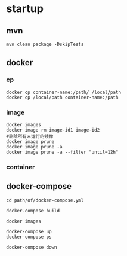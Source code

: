 # startup
## mvn
```
mvn clean package -DskipTests
```

## docker
### cp
```
docker cp container-name:/path/ /local/path
docker cp /local/path container-name:/path
```
### image
```
docker images
docker image rm image-id1 image-id2
#删除所有未运行的镜像
docker image prune
docker image prune -a
docker image prune -a --filter "until=12h"
```
### container
## docker-compose
```
cd path/of/docker-compose.yml

docker-compose build

docker images

docker-compose up
docker-compose ps

docker-compose down
```

